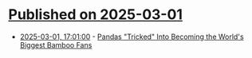 # [Published on 2025-03-01](index.md)

* [2025-03-01, 17:01:00](https://soylentnews.org/article.pl?sid=25/03/01/0055211&from=rss) - [Pandas \"Tricked\" Into Becoming the World's Biggest Bamboo Fans](https://soylentnews.org/article.pl?sid=25/03/01/0055211&from=rss)
